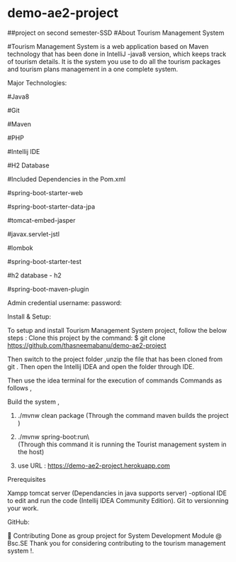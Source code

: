 # demo-ae2-project
##project on second semester-SSD
#About Tourism Management System

#Tourism Management System is a web application based on Maven technology that has been done in IntelliJ -java8 version, which keeps track of tourism details.
It is the system you use to do all the tourism packages and tourism plans management in a one complete system.  

Major Technologies:

#Java8

#Git

#Maven

#PHP

#Intellij IDE

#H2 Database

#Included Dependencies in the Pom.xml 

#spring-boot-starter-web

#spring-boot-starter-data-jpa

#tomcat-embed-jasper

#javax.servlet-jstl

#lombok

#spring-boot-starter-test

#h2 database - h2

#spring-boot-maven-plugin

Admin credential
username:
password:


Install & Setup:

To setup and install Tourism Management System project, follow the below steps :
Clone this project by the command:
$ git clone https://github.com/thasneemabanu/demo-ae2-project

Then switch to the project folder ,unzip the file that has been cloned from git .
Then open the Intellij IDEA and open the folder through IDE.

Then use the idea terminal for the execution of commands
Commands as follows ,

Build the system ,
1. ./mvnw clean package 
(Through the command maven builds the project )

2. ./mvnw spring-boot:run\  
(Through this command it is running the Tourist management system in the host)

3. use URL : https://demo-ae2-project.herokuapp.com

Prerequisites

Xampp tomcat server (Dependancies in java supports server) -optional
IDE to edit and run the code (Intellij IDEA Community Edition).
Git to versionning your work.

GitHub: 

🤝 Contributing
Done as group project for System Development Module @ Bsc.SE
Thank you for considering contributing to the tourism management system !.
